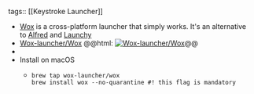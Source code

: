 tags:: [[Keystroke Launcher]]

- [Wox](https://wox-launcher.github.io/Wox/) is a cross-platform launcher that simply works. It's an alternative to [Alfred](https://www.alfredapp.com/) and [Launchy](http://www.launchy.net/)
- [Wox-launcher/Wox](https://github.com/Wox-launcher/Wox)
  @@html: <a href="https://github.com/Wox-launcher/Wox/"><img src="https://github-readme-stats-astronomer.vercel.app/api/pin/?username=Wox-launcher&repo=Wox&theme=tokyonight" alt="Wox-launcher/Wox"/></a>@@
-
- Install on macOS
	- ```shell
	  brew tap wox-launcher/wox
	  brew install wox --no-quarantine #! this flag is mandatory
	  ```
